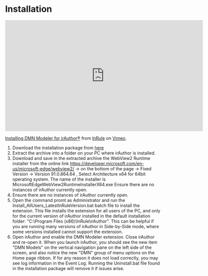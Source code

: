 # Installation

<iframe src="https://player.vimeo.com/video/617285075?h=a6604f7220" width="640" height="360" frameborder="0" allow="autoplay; fullscreen; picture-in-picture" allowfullscreen></iframe>
<p><a href="https://vimeo.com/617285075">Installing DMN Modeler for irAuthor&reg;</a> from <a href="https://vimeo.com/inrule">InRule</a> on <a href="https://vimeo.com">Vimeo</a>.</p>

1. Download the installation package from [here](/install/InstallationFiles%20v1.0.5%20for%20irAuthor%205.7.2.zip)
1. Extract the archive into a folder on your PC where irAuthor is installed.
1. Download and save in the extracted archive the WebView2 Runtime installer from the online link https://developer.microsoft.com/en-us/microsoft-edge/webview2/ -> on the bottom of the page -> Fixed Version -> Version 91.0.864.64 , Select Architecture x64 for 64bit operating system. The name of the installer is MicrosoftEdgeWebView2RuntimeInstallerX64.exe
Ensure there are no instances of irAuthor currently open.
1. Ensure there are no instances of irAuthor currently open.
1. Open the command promt as Administrator and run the Install_AllUsers_LatestInRuleVersion.bat batch file to install the extension.
This file installs the extension for all users of the PC, and only for the current version of irAuthor installed in the default installation folder: "C:\Program Files (x86)\InRule\irAuthor".
This can be helpful if you are running many versions of irAuthor in Side-by-Side mode, where some versions installed cannot support the extension.
1. Open irAuthor and enable the DMN Modeler extension. Close irAuthor and re-open it. When you launch irAuthor, you should see the new item "DMN Models" on the vertical navigation pane on the left side of the screen, and also notice the new "DMN" group of menu options on the Home page ribbon. If for any reason it does not load correctly, you may see log information in the Event Log. Running the Uninstall.bat file found in the installation package will remove it if issues arise.

